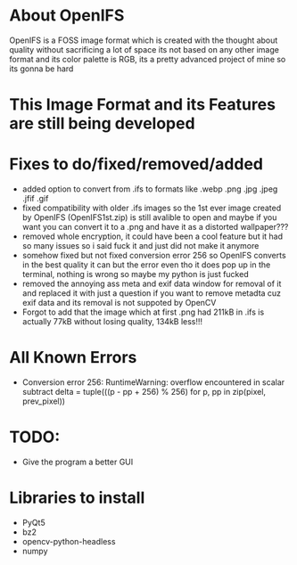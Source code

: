 # About OpenIFS
OpenIFS is a FOSS image format which is created with the thought about quality without sacrificing a lot of space its not based on any other image format and its color palette is RGB, its a pretty advanced project of mine so its gonna be hard

# This Image Format and its Features are still being developed

# Fixes to do/fixed/removed/added
- added option to convert from .ifs to formats like .webp .png .jpg .jpeg .jfif .gif 
- fixed compatibility with older .ifs images so the 1st ever image created by OpenIFS (OpenIFS1st.zip) is still avalible to open and maybe if you want you can convert it to a .png and have it as a distorted wallpaper???
- removed whole encryption, it could have been a cool feature but it had so many issues so i said fuck it and just did not make it anymore
- somehow fixed but not fixed conversion error 256 so OpenIFS converts in the best quality it can but the error even tho it does pop up in the terminal, nothing is wrong so maybe my python is just fucked
- removed the annoying ass meta and exif data window for removal of it and replaced it with just a question if you want to remove metadta cuz exif data and its removal is not suppoted by OpenCV
- Forgot to add that the image which at first .png had 211kB in .ifs is actually 77kB without losing quality, 134kB less!!!

# All Known Errors
- Conversion error 256: RuntimeWarning: overflow encountered in scalar subtract
  delta = tuple(((p - pp + 256) % 256) for p, pp in zip(pixel, prev_pixel))

# TODO:
- Give the program a better GUI

# Libraries to install
- PyQt5
- bz2
- opencv-python-headless
- numpy
